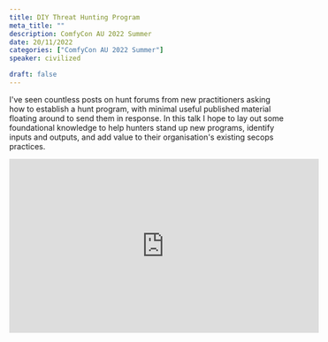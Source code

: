 ```yaml
---
title: DIY Threat Hunting Program
meta_title: ""
description: ComfyCon AU 2022 Summer
date: 20/11/2022
categories: ["ComfyCon AU 2022 Summer"]
speaker: civilized

draft: false
---
```

I've seen countless posts on hunt forums from new practitioners asking how to establish a hunt program, with minimal useful published material floating around to send them in response. In this talk I hope to lay out some foundational knowledge to help hunters stand up new programs, identify inputs and outputs, and add value to their organisation's existing secops practices.

<iframe width="560" height="315" src="https://youtu.be/q3v7GVYO2iQ?si=jp0mGo0UzcUXC3uE" title="YouTube video player" frameborder="0" allow="accelerometer; autoplay; clipboard-write; encrypted-media; gyroscope; picture-in-picture; web-share" allowfullscreen></iframe>